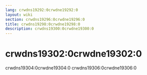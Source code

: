 ```yaml
---
lang: crwdns19292:0crwdne19292:0
layout: wiki
section: crwdns19296:0crwdne19296:0
title: crwdns19298:0crwdne19298:0
description: crwdns19300:0crwdne19300:0
---
```


# crwdns19302:0crwdne19302:0

crwdns19304:0crwdne19304:0 crwdns19306:0crwdne19306:0
